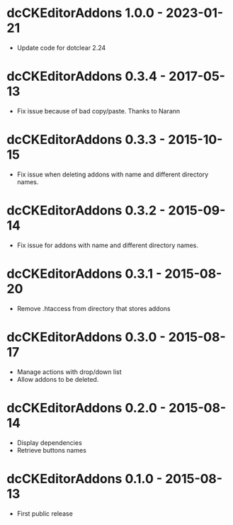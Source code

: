 # dcCKEditorAddons 1.0.0 - 2023-01-21

- Update code for dotclear 2.24

# dcCKEditorAddons 0.3.4 - 2017-05-13

- Fix issue because of bad copy/paste. Thanks to Narann

# dcCKEditorAddons 0.3.3 - 2015-10-15

- Fix issue when deleting addons with name and different directory names.

# dcCKEditorAddons 0.3.2 - 2015-09-14

- Fix issue for addons with name and different directory names.

# dcCKEditorAddons 0.3.1 - 2015-08-20

- Remove .htaccess from directory that stores addons

# dcCKEditorAddons 0.3.0 - 2015-08-17

- Manage actions with drop/down list
- Allow addons to be deleted.

# dcCKEditorAddons 0.2.0 - 2015-08-14

- Display dependencies
- Retrieve buttons names

# dcCKEditorAddons 0.1.0 - 2015-08-13

- First public release
